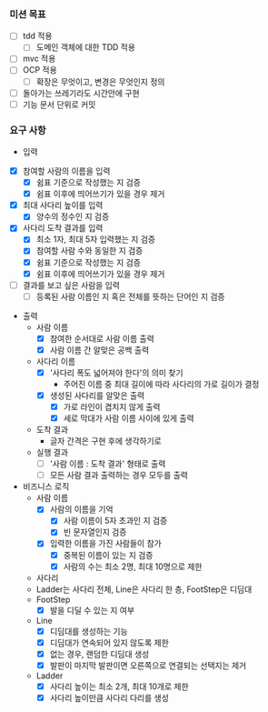 ### 미션 목표
* [ ] tdd 적용
  * [ ] 도메인 객체에 대한 TDD 적용
* [ ] mvc 적용
* [ ] OCP 적용
  * [ ] 확장은 무엇이고, 변경은 무엇인지 정의
* [ ] 돌아가는 쓰레기라도 시간안에 구현
* [ ] 기능 문서 단위로 커밋

### 요구 사항
- 입력
* [x] 참여할 사람의 이름을 입력
  * [x] 쉼표 기준으로 작성했는 지 검증
  * [x] 쉼표 이후에 띄어쓰기가 있을 경우 제거
* [x] 최대 사다리 높이를 입력
  * [x] 양수의 정수인 지 검증
* [x] 사다리 도착 결과를 입력
  * [x] 최소 1자, 최대 5자 입력했는 지 검증 
  * [x] 참여할 사람 수와 동일한 지 검증
  * [x] 쉼표 기준으로 작성했는 지 검증
  * [x] 쉼표 이후에 띄어쓰기가 있을 경우 제거
* [ ] 결과를 보고 싶은 사람을 입력
  * [ ] 등록된 사람 이름인 지 혹은 전체를 뜻하는 단어인 지 검증

- 출력
  - 사람 이름
    * [x] 참여한 순서대로 사람 이름 출력
    * [x] 사람 이름 간 알맞은 공백 출력
  - 사다리 이름
    * [x] '사다리 폭도 넓어져야 한다'의 의미 찾기
      - 주어진 이름 중 최대 길이에 따라 사다리의 가로 길이가 결정
    * [x] 생성된 사다리를 알맞은 출력
      * [x] 가로 라인이 겹치지 않게 출력
      * [x] 세로 막대가 사람 이름 사이에 있게 출력
  - 도착 결과
    - 글자 간격은 구현 후에 생각하기로
  - 실행 결과
    * [ ] '사람 이름 : 도착 결과' 형태로 출력
    * [ ] 모든 사람 결과 출력하는 경우 모두를 출력

- 비즈니스 로직
  - 사람 이름
    * [x] 사람의 이름을 기억
      * [x] 사람 이름이 5자 초과인 지 검증
      * [x] 빈 문자열인지 검증
    * [x] 입력한 이름을 가진 사람들이 참가
      * [x] 중복된 이름이 있는 지 검증
      * [x] 사람의 수는 최소 2명, 최대 10명으로 제한
  - 사다리
  - Ladder는 사다리 전체, Line은 사다리 한 층, FootStep은 디딤대
  - FootStep
    * [x] 발을 디딜 수 있는 지 여부
  - Line
    * [x] 디딤대를 생성하는 기능
    * [x] 디딤대가 연속되어 있지 않도록 제한
    * [x] 없는 경우, 랜덤한 디딤대 생성
    * [x] 발판이 마지막 발판이면 오른쪽으로 연결되는 선택지는 제거
  - Ladder
    * [x] 사다리 높이는 최소 2개, 최대 10개로 제한
    * [x] 사다리 높이만큼 사다리 다리를 생성
